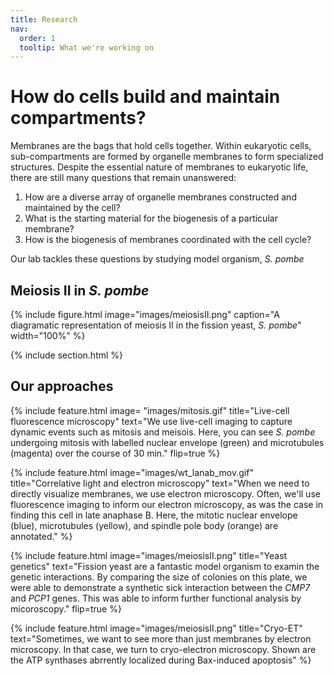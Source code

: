 ```yaml
---
title: Research
nav:
  order: 1
  tooltip: What we're working on
---
```


# How do cells build and maintain compartments?

Membranes are the bags that hold cells together. Within eukaryotic cells, sub-compartments are formed by organelle membranes to form specialized structures. Despite the essential nature of membranes to eukaryotic life, there are still many questions that remain unanswered:

1. How are a diverse array of organelle membranes constructed and maintained by the cell? 
2. What is the starting material for the biogenesis of a particular membrane? 
3. How is the biogenesis of membranes coordinated with the cell cycle? 

Our lab tackles these questions by studying model organism, _S. pombe_

## Meiosis II in _S. pombe_

{%
  include figure.html
  image="images/meiosisII.png"
  caption="A diagramatic representation of meiosis II in the fission yeast, _S. pombe_"
  width="100%"
%}

{% include section.html %}

## Our approaches

{%
  include feature.html
  image= "images/mitosis.gif"
  title="Live-cell fluorescence microscopy"
  text="We use live-cell imaging to capture dynamic events such as mitosis and meisois. Here, you can see _S. pombe_ undergoing mitosis with labelled nuclear envelope (green) and microtubules (magenta) over the course of 30 min."
  flip=true
%}

{%
  include feature.html
  image="images/wt_lanab_mov.gif"
  title="Correlative light and electron microscopy"
  text="When we need to directly visualize membranes, we use electron microscopy. Often, we'll use fluorescence imaging to inform our electron microscopy, as was the case in finding this cell in late anaphase B. Here, the mitotic nuclear envelope (blue), microtubules (yellow), and spindle pole body (orange) are annotated."
%}

{%
  include feature.html
  image="images/meiosisII.png"
  title="Yeast genetics"
  text="Fission yeast are a fantastic model organism to examin the genetic interactions. By comparing the size of colonies on this plate, we were able to demonstrate a synthetic sick interaction between the _CMP7_ and _PCP1_ genes. This was able to inform further functional analysis by micoroscopy."
  flip=true
%}

{%
  include feature.html
  image="images/meiosisII.png"
  title="Cryo-ET"
  text="Sometimes, we want to see more than just membranes by electron microscopy. In that case, we turn to cryo-electron microscopy. Shown are the ATP synthases abrrently localized during Bax-induced apoptosis"
%}
